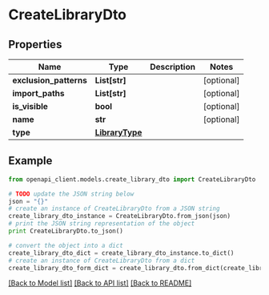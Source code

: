 # CreateLibraryDto


## Properties
Name | Type | Description | Notes
------------ | ------------- | ------------- | -------------
**exclusion_patterns** | **List[str]** |  | [optional] 
**import_paths** | **List[str]** |  | [optional] 
**is_visible** | **bool** |  | [optional] 
**name** | **str** |  | [optional] 
**type** | [**LibraryType**](LibraryType.md) |  | 

## Example

```python
from openapi_client.models.create_library_dto import CreateLibraryDto

# TODO update the JSON string below
json = "{}"
# create an instance of CreateLibraryDto from a JSON string
create_library_dto_instance = CreateLibraryDto.from_json(json)
# print the JSON string representation of the object
print CreateLibraryDto.to_json()

# convert the object into a dict
create_library_dto_dict = create_library_dto_instance.to_dict()
# create an instance of CreateLibraryDto from a dict
create_library_dto_form_dict = create_library_dto.from_dict(create_library_dto_dict)
```
[[Back to Model list]](../README.md#documentation-for-models) [[Back to API list]](../README.md#documentation-for-api-endpoints) [[Back to README]](../README.md)


